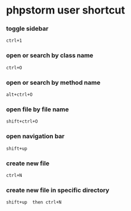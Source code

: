 # phpstorm user shortcut     

### toggle sidebar   
    ctrl+1    
### open or search by class name 
    ctrl+O
### open or search by method name
    alt+ctrl+O
### open file by file name 
    shift+ctrl+O
### open navigation bar       
    shift+up
### create new file 
    ctrl+N
### create new file in specific directory
    shift+up  then ctrl+N
    
